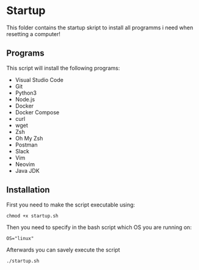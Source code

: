# Startup

This folder contains the startup skript to install all programms i need when resetting a computer!

## Programs

This script will install the following programs:

- Visual Studio Code
- Git
- Python3
- Node.js
- Docker
- Docker Compose
- curl
- wget
- Zsh
- Oh My Zsh
- Postman
- Slack
- Vim
- Neovim
- Java JDK

## Installation

First you need to make the script executable using:

```
chmod +x startup.sh
```

Then you need to specify in the bash script which OS you are running on:

```
OS="linux"
```

Afterwards you can savely execute the script

```bash
./startup.sh
```
